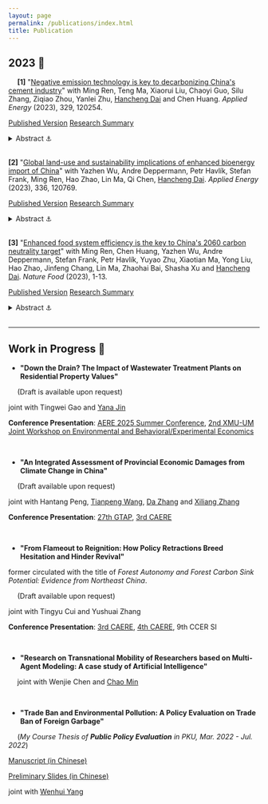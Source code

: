 ```yaml
---
layout: page
permalink: /publications/index.html
title: Publication
---
```

<!-- > Lastest Update: February 4th, 2025 -->

<!--   [中文版本 (Chinese Version)](https://charlie-pku.github.io/file/awards-zh/) -->

## 2023 🎯

&#8194;&#8194; **[1]** "[Negative emission technology is key to decarbonizing China&#39;s cement industry](https://doi.org/10.1016/j.apenergy.2022.120254)" with Ming Ren, Teng Ma, Xiaorui Liu, Chaoyi Guo, Silu Zhang, Ziqiao Zhou, Yanlei Zhu, [Hancheng Dai](http://scholar.pku.edu.cn/hanchengdai/home) and Chen Huang. *Applied Energy* (2023), 329, 120254.

[Published Version](https://charlie-pku.github.io/mypaper/Published_Thesis/cement_2023.pdf) [Research Summary](https://mp.weixin.qq.com/s?search_click_id=1466372180682146503-1730821196422-9497455088&__biz=Mzg3NDEzOTE2Mg==&mid=2247494495&idx=1&sn=ceb9240b06e00ce05ad8a9a3320c97f5&chksm=ced7f02af9a0793c04b470e1e8800d56efb248fd6c92ebbff4031491c0d0c5b1911ce1b0bd7a&subscene=0&scene=7&clicktime=1730821196&enterid=1730821196&ascene=65&devicetype=iOS18.1&version=1800352e&nettype=WIFI&abtest_cookie=AAACAA%3D%3D&lang=en&countrycode=CN&fontScale=115&exportkey=n_ChQIAhIQ18LsVwLNmkWq%2FFcTQ9i6hBLcAQIE97dBBAEAAAAAAPqbNRZB%2BEYAAAAOpnltbLcz9gKNyK89dVj0QjPke8E0dh79rKSEO5xU7AtPwTvxv8ejIJ6vH8qEK61EyIiVQqR9h8EIWB3k45awQhg1cLXbJk7qNvPeOfYOAAgGvqOlfq5LktGyOlCNMLp8xRlEFXCfnQ6AoKlAhgT7LGy71e992%2BNZoVnv%2Bf0aA%2Ftmchii6t7UiGWCdfXfIFdjOIZzEMz0uDByt9F5JjrATp%2F0Lv8Ez19UoSO3%2FrEehxz9kRRyH%2FqZclipjTVFF2aFrHdj%2BhQ%3D&pass_ticket=fJSgJNoQ1%2FdMIwYtQ%2BoB4hKnpNbBB4GNx%2FgYlT%2BfjMHLLIW4zZ02DBDQkclmtkXx&wx_header=3)

<details>
  <summary>Abstract ⚓ </summary>

<br>

  `<font color='grey'>`The cement industry, which contributes to 8% of global CO2 emissions and a large quantity of air pollutants, plays a pivotal role in achieving the carbon neutrality target. However, the question of how to decarbonize the cement industry toward net-zero emissions and the corresponding environmental impact remains unclear. An integrated assessment framework combining a top-down computable general equilibrium model, a bottom-up technology selection model, and a life-cycle assessment was developed to explore the cement industry's carbon–neutral pathways and associated environmental impact. Results show that promoting energy-efficient technologies is crucial for reducing CO2 emissions in the short term, which can also significantly reduce air pollutant emissions. Improving energy efficiency contributes to reducing the emissions of SO2, NOx, and PM2.5, by 33%, 35%, and 8%, respectively, by 2030. In the long run, achieving net-zero carbon emissions requires implementation of bioenergy with carbon capture and storage (BECCS) and demand-side mitigation measures. The share of kilns equipped with BECCS would increase to 68–75% by 2060. Corresponding unit abatement costs of CO2 are 484–676 CNY/tonne CO2. However, BECCS triggers adverse side effects by increasing water consumption and land cover by 7–11 km3 and 3–4 Mha, respectively, in 2060. Thus, China should take full advantage of energy-efficient technologies to co-control CO2 and air pollutant emissions while avoiding negative effects of BECCS.`</font>`

</details>

<br>

**[2]** "[Global land-use and sustainability implications of enhanced bioenergy import of China](https://doi.org/10.1016/j.apenergy.2023.120769)"  with Yazhen Wu, Andre Deppermann, Petr Havlík, Stefan Frank, Ming Ren, Hao Zhao, Lin Ma, Qi Chen, [Hancheng Dai](http://scholar.pku.edu.cn/hanchengdai/home). *Applied Energy* (2023), 336, 120769.

[Published Version](https://charlie-pku.github.io/mypaper/Published_Thesis/bioenergy_2023.pdf) [Research Summary](https://mp.weixin.qq.com/s?search_click_id=1466372180682146503-1730821206296-6657905262&__biz=Mzg3NDEzOTE2Mg==&mid=2247495793&idx=1&sn=543daec3fe8350b2b19579bffad0cbb2&chksm=ced7eb04f9a06212aefa01725ae75090d5b8e67622b95f58d3ab4676650d8c826b49f5d9e5fb&subscene=0&scene=7&clicktime=1730821206&enterid=1730821206&ascene=65&devicetype=iOS18.1&version=1800352e&nettype=WIFI&abtest_cookie=AAACAA%3D%3D&lang=en&countrycode=CN&fontScale=115&exportkey=n_ChQIAhIQb%2BJJSjIAsIfLwYGmEk9iCRLcAQIE97dBBAEAAAAAAFyBA%2F1vwkwAAAAOpnltbLcz9gKNyK89dVj0COXQB1BtY%2BfFDmYhGXnHoD3VSaMJXTiBAI8rJgqP76KWoaucgDFdtCRl34gvICsaINIp22%2B32gjWV%2Ft9zmnKD6cHx6cO8LmLkmi%2FFZ4xPi2C5crJuAavzV5DXafJFxWJKSAcqN%2BbVp4lHUxHiTG2sUWWYQEy%2B%2FpStF7mU3MdM198IX64iYl55rVEvuGsP%2Bloa8F1VjQCs8lnnGxh2y5McSAOKtiMb%2BVZop%2BSYzmqHPpCr7LQivg%3D&pass_ticket=ixC9SvhHRyk6NqfBeaMZrWYYQdaXDoOaOcmgYr8M9Jhqxtzmq598ZD1Fh6WcpGY%2B&wx_header=3)

<details>
  <summary>Abstract ⚓ </summary>

<br>

  `<font color='grey'>`Most ambitious climate change mitigation pathways indicate multifold bioenergy expansion to support the energy transition, which may trigger increased biomass imports from major bioenergy-consuming regions. However, the potential global land-use change and sustainability trade-offs alongside the bioenergy trade remain poorly understood. Here, we apply the Global Biosphere Management Model (GLOBIOM) to investigate and compare the effects of different increasing bioenergy import strategies in line with the 1.5&#8451;-compatible bioenergy demand in China, which is projected to represent 30% of global bioenergy consumption by the middle of the century. The results show that sourcing additional bioenergy from different world regions could pose heterogeneous impacts on the local and global land systems, with implications on food security, greenhouse gas emissions, and water and fertilizer demand. In the worst cases under strict trade settings, relying on biomass import may induce up to 25% of unmanaged forests converted to managed ones in the supplying regions, while in an open trade environment, increasing bioenergy imports would drastically change the trade flows of staple agricultural or forestry products, which would further bring secondary land-use changes in other world regions. Nevertheless, an economically optimized biomass import portfolio for China has the potential to reduce global overall sustainability trade-offs with food security and emission abatement. However, these benefits vary with indicator and time and are conditional on stricter land-use regulations. Our findings thus shed new light on the design of bioenergy trade strategies and the associated land-use regulations in individual countries in the era of deep decarbonization.`</font>`

</details>

<br>

**[3]** "[Enhanced food system efficiency is the key to China&#39;s 2060 carbon neutrality target](https://doi.org/10.1038/s43016-023-00790-1)" with Ming Ren, Chen Huang, Yazhen Wu, Andre Deppermann, Stefan Frank, Petr Havlík, Yuyao Zhu, Xiaotian Ma, Yong Liu, Hao Zhao, Jinfeng Chang, Lin Ma, Zhaohai Bai, Shasha Xu and [Hancheng Dai](http://scholar.pku.edu.cn/hanchengdai/home). *Nature Food* (2023), 1-13.

[Published Version](https://charlie-pku.github.io/mypaper/Published_Thesis/food_2023.pdf) [Research Summary](https://mp.weixin.qq.com/s?search_click_id=1466372180682146503-1730821214581-3009870579&__biz=Mzg3NDEzOTE2Mg==&mid=2247496415&idx=1&sn=287584e8c8de62a824dd98f8aa97a3c2&chksm=ced7e9aaf9a060bcdae33d1a441294fb449f8335869485df9dac7f37591e56ff00b007692afa&subscene=0&scene=7&clicktime=1730821214&enterid=1730821214&ascene=65&devicetype=iOS18.1&version=1800352e&nettype=WIFI&abtest_cookie=AAACAA%3D%3D&lang=en&countrycode=CN&fontScale=115&exportkey=n_ChQIAhIQtVp1p9lei9%2B8CgovP7XFhhLcAQIE97dBBAEAAAAAAEJDMghmJ6QAAAAOpnltbLcz9gKNyK89dVj0Zdi2M6KA5aw0%2Brj80Ef1k9c213f6zZYgw894SvXF%2BJz4g7DZRlyhLS%2B3VjreAPaisW2RAPXu9uzr2VR19MHNy81SS9E8e%2FXNHFLauBrR6xW6ambZUwNDnbE8TlPbmVKXs%2BWd9fGj9bqcIJYA8krgm%2B20A%2FSWtPjckuUe1LFt9AwU62LSxQwP%2BTuNJTVy6ijLenkCDPd%2BchhoLCZdM%2BPGGOMJU855UeWKQCINtNJNE6yxDzOS20o%3D&pass_ticket=M6cl9%2Bm3p%2B1GeW8IuZxYX3EZY%2B42Q5PlRBVayRho92mJ9dT2l4vnw3h2eVKddmQo&wx_header=3)

<details>
  <summary>Abstract ⚓ </summary>

<br>

  `<font color='grey'>`Bioenergy with carbon capture and storage, among other negative-emission technologies, is required for China to achieve carbon neutrality—yet it may hinder land-based Sustainable Development Goals. Using modelling and scenario analysis, we investigate how to mitigate the potential adverse impacts on the food system of ambitious bioenergy deployment in China and its trading partners. We find that producing bioenergy domestically while sticking to the food self-sufficiency ratio redlines would lower China's daily per capita calorie intake by 8% and increase domestic food prices by 23% by 2060. Removing China's food self-sufficiency ratio restrictions could halve the domestic food dilemma but risks transferring environmental burdens to other countries, whereas halving food loss and waste, shifting to healthier diets and narrowing crop yield gaps could effectively mitigate these external effects. Our results show that simultaneously achieving carbon neutrality, food security and global sustainability requires a careful combination of these measures.`</font>`

</details>

<br>

---


## Work in Progress 🚀

- **"Down the Drain? The Impact of Wastewater Treatment Plants on Residential Property Values"**

<!-- (*Based on the Undergraduate Thesis of PKU, Oct. 2022 - Jun. 2023*) -->

<!-- [Preliminary Slides (in Chinese)](https://charlie-pku.github.io/mypaper/Working_Papers/perception_slides_2023.pdf) -->

&#8194;&#8194;  (Draft is available upon request)

joint with Tingwei Gao and [Yana Jin](http://scholar.pku.edu.cn/yjin)

**Conference Presentation**: [AERE 2025 Summer Conference](https://www.aere.org/summer-conference#program), [2nd XMU-UM Joint Workshop on Environmental and Behavioral/Experimental Economics](https://mp.weixin.qq.com/s/syaZDG76k4LZV7AMVzyE1A)

<!-- <img src="https://charlie-pku.github.io/images/research/perception_2023.jpg"> -->

<br>

- **"An Integrated Assessment of Provincial Economic Damages from Climate Change in China"**

<!-- (*RA program in [3E Institute](http://www.3e.tsinghua.edu.cn/cn), THU, Feb. 2023 - now*) -->

<!-- [Extended Abstract](https://charlie-pku.github.io/mypaper/Working_Papers/IAM_2024.pdf) (for EAERE 2024 Annual Meeting) -->

&#8194;&#8194;  (Draft available upon request)

joint with Hantang Peng, [Tianpeng Wang](http://www.3e.tsinghua.edu.cn/cn/article/311), [Da Zhang](http://www.energyda.cn/) and [Xiliang Zhang](http://www.3e.tsinghua.edu.cn/cn/article/slug/news-member-teacher-zsl)

**Conference Presentation**: [27th GTAP](https://www.gtap.agecon.purdue.edu/events/Conferences/2024/index.aspx), [3rd CAERE](http://www.caere.org/)

<br>

- **"From Flameout to Reignition: How Policy Retractions Breed Hesitation and Hinder Revival"**

former circulated with the title of *Forest Autonomy and Forest Carbon Sink Potential: Evidence from Northeast China*.

<!-- (*30th Challenge Cup Program of PKU, Oct. 2021 - Jun. 2022*) -->

&#8194;&#8194; (Draft available upon request)

<!-- [Preliminary Slides (in Chinese)](https://charlie-pku.github.io/mypaper/Working_Papers/forest_2022.pdf) -->

<!-- [Extended Abstract](https://charlie-pku.github.io/file/CAERE_forest.pdf) (for CAERE 2024 Annual Meeting)

[Updated Slides](https://charlie-pku.github.io/file/forest_Charlie_slides_16_9.pdf) (for CAERE 2024 Annual Meeting) -->

joint with Tingyu Cui and Yushuai Zhang

**Conference Presentation**: [3rd CAERE](http://www.caere.org/), [4th CAERE](http://www.caere.org/), 9th CCER SI

<br>

- **"Research on Transnational Mobility of Researchers based on Multi-Agent Modeling: A case study of Artificial Intelligence"**

<!--     [Preliminary Slides (in Chinese)](https://charlie-pku.github.io/mypaper/Working_Papers/Mobility_2023.pdf) -->

&#8194;&#8194; joint with Wenjie Chen and [Chao Min](https://min-chao.github.io/)

<br>

<!-- ---

## Permanent Working Paper 😂 -->

- **"Trade Ban and Environmental Pollution: A Policy Evaluation on Trade Ban of Foreign Garbage"**

&#8194;&#8194; (*My Course Thesis of **Public Policy Evaluation** in PKU, Mar. 2022 - Jul. 2022*)

[Manuscript (in Chinese)](https://charlie-pku.github.io/mypaper/Working_Papers/garbage_2023.pdf)

[Preliminary Slides (in Chinese)](https://charlie-pku.github.io/mypaper/Working_Papers/garbage_slides_2022.pdf)

joint with [Wenhui Yang](https://wenhuiyang.weebly.com/)

<br>